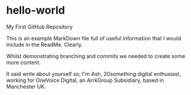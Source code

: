 # hello-world
My First GitHub Repository

This is an example MarkDown file full of useful information that I would include in the ReadMe. Clearly.

Whilst demonstrating branching and commits we needed to create some more content.

It said write about yourself so;
I'm Ash, 20something digital enthusiast, working for OneVoice Digital, an ArrkGroup Subsidiary, based in Manchester UK.
